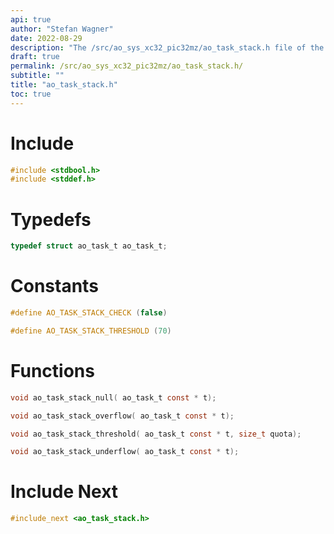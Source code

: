```yaml
---
api: true
author: "Stefan Wagner"
date: 2022-08-29
description: "The /src/ao_sys_xc32_pic32mz/ao_task_stack.h file of the ao real-time operating system."
draft: true
permalink: /src/ao_sys_xc32_pic32mz/ao_task_stack.h/
subtitle: ""
title: "ao_task_stack.h"
toc: true
---
```


# Include

```c
#include <stdbool.h>
#include <stddef.h>
```

# Typedefs

```c
typedef struct ao_task_t ao_task_t;
```

# Constants

```c
#define AO_TASK_STACK_CHECK (false)
```

```c
#define AO_TASK_STACK_THRESHOLD (70)
```

# Functions

```c
void ao_task_stack_null( ao_task_t const * t);
```

```c
void ao_task_stack_overflow( ao_task_t const * t);
```

```c
void ao_task_stack_threshold( ao_task_t const * t, size_t quota);
```

```c
void ao_task_stack_underflow( ao_task_t const * t);
```

# Include Next

```c
#include_next <ao_task_stack.h>
```

